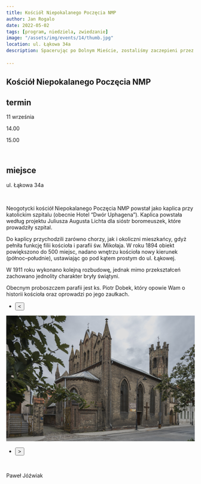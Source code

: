 ```yaml
---
title: Kościół Niepokalanego Poczęcia NMP
author: Jan Rogalo
date: 2022-05-02
tags: [program, niedziela, zwiedzanie]
image: "/assets/img/events/14/thumb.jpg"
location: ul. Łąkowa 34a
description: Spacerując po Dolnym Mieście, zostaliśmy zaczepieni przez nieznajomą osobę, która zaoferowała nam pomoc i zaprosiła do wnętrza lokalu, w którym pracuje. Tą osobą okazała się Danuta Płuzińska, a miejscem Inkubator Sąsiedzkiej Energii. I tak oto znaleźliśmy się w miejscu przepełnionym otwartością, życzliwością i energią!

---
```

<section class="section-services">
    <div class="services">

<h1 class="event-h1">Kościół Niepokalanego Poczęcia NMP</h1>

<h2 class="event-h2">termin</h2>
<p>11 września</p>
<p class="tab">14.00</p>
<p class="tab">15.00</p>
<br>
<h2 class="event-h2">miejsce</h2>
<p>ul. Łąkowa 34a</p>
<br>
<p>Neogotycki kościół Niepokalanego Poczęcia NMP powstał jako kaplica przy katolickim szpitalu (obecnie Hotel “Dwór Uphagena”). Kaplica powstała według projektu Juliusza Augusta Lichta dla sióstr boromeuszek, które prowadziły szpital. 
</p>
<p>Do kaplicy przychodzili zarówno chorzy, jak i okoliczni mieszkańcy, gdyż pełniła funkcję filii kościoła i parafii św. Mikołaja. W roku 1894 obiekt powiększono do 500 miejsc, nadano wnętrzu kościoła nowy kierunek (północ–południe), ustawiając go pod kątem prostym do ul. Łąkowej. </p>
<p>W 1911 roku wykonano kolejną rozbudowę, jednak mimo przekształceń zachowano jednolity charakter bryły świątyni.</p>
<p>Obecnym proboszczem parafii jest ks. Piotr Dobek, który opowie Wam o historii kościoła oraz oprowadzi po jego zaułkach.</p>
<div class="slider-container">
  <nav class="slider-nav">
    <ul>
      <li>
        <button class="previous">
          <span><</span>
        </button>
      </li>
</ul>
</nav>
  <div class="slider">
   <a href="/assets/img/events/14/_PAW9490.jpg"><img class="active" src="/assets/img/events/14/_PAW9490.jpg"></a>
  </div>
<nav class="slider-nav">
    <ul>
      <li>
        <button class="next">
          <span>></span>
        </button>
      </li>
    </ul>
  </nav>
</div>
<br>
<p>Paweł Jóźwiak</p>
</section>
    <script src="/assets/scripts/slider.js"></script>



